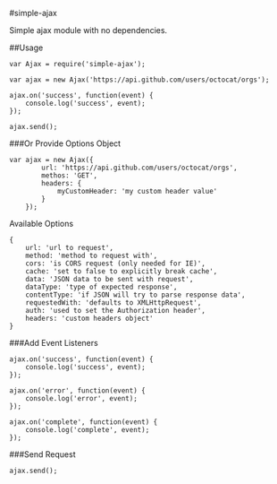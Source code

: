 #simple-ajax

Simple ajax module with no dependencies.


##Usage

    var Ajax = require('simple-ajax');

    var ajax = new Ajax('https://api.github.com/users/octocat/orgs');

    ajax.on('success', function(event) {
        console.log('success', event);
    });

    ajax.send();

###Or Provide Options Object

    var ajax = new Ajax({
            url: 'https://api.github.com/users/octocat/orgs',
            methos: 'GET',
            headers: {
                myCustomHeader: 'my custom header value'
            }
        });

Available Options

    {
        url: 'url to request',
        method: 'method to request with',
        cors: 'is CORS request (only needed for IE)',
        cache: 'set to false to explicitly break cache',
        data: 'JSON data to be sent with request',
        dataType: 'type of expected response',
        contentType: 'if JSON will try to parse response data',
        requestedWith: 'defaults to XMLHttpRequest',
        auth: 'used to set the Authorization header',
        headers: 'custom headers object'
    }


###Add Event Listeners

    ajax.on('success', function(event) {
        console.log('success', event);
    });

    ajax.on('error', function(event) {
        console.log('error', event);
    });

    ajax.on('complete', function(event) {
        console.log('complete', event);
    });


###Send Request

    ajax.send();
